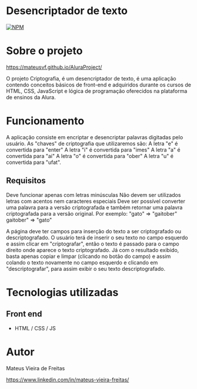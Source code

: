 # Desencriptador de texto
[![NPM](https://img.shields.io/npm/l/react)](https://github.com/MateusVF/AluraProject/blob/main/LICENSE) 

# Sobre o projeto

https://mateusvf.github.io/AluraProject/

O projeto Criptografia, é um desencriptador de texto, é uma aplicação contendo conceitos básicos de front-end e adquiridos durante os cursos de HTML, CSS, JavaScript e lógica de programação oferecidos na plataforma de ensinos da Alura.

# Funcionamento

A aplicação consiste em encriptar e desencriptar palavras digitadas pelo usuário. As "chaves" de criptografia que utilizaremos são: A letra "e" é convertida para "enter" A letra "i" é convertida para "imes" A letra "a" é convertida para "ai" A letra "o" é convertida para "ober" A letra "u" é convertida para "ufat".

## Requisitos 

Deve funcionar apenas com letras minúsculas Não devem ser utilizados letras com acentos nem caracteres especiais Deve ser possível converter uma palavra para a versão criptografada e também retornar uma palavra criptografada para a versão original. Por exemplo: "gato" => "gaitober" gaitober" => "gato"

 A página deve ter campos para inserção do texto a ser criptografado ou descriptografado. O usuário terá de inserir o seu texto no campo esquerdo e assim clicar em "criptografar", então o texto é passado para o campo direito onde aparece o texto criptografado. 
 Já com o resultado exibido, basta apenas copiar e limpar (clicando no botão do campo) e assim colando o texto novamente no campo esquerdo e clicando em "descriptografar", para assim exibir o seu texto descriptografado.

# Tecnologias utilizadas

## Front end
- HTML / CSS / JS 



# Autor

Mateus Vieira de Freitas

https://www.linkedin.com/in/mateus-vieira-freitas/
